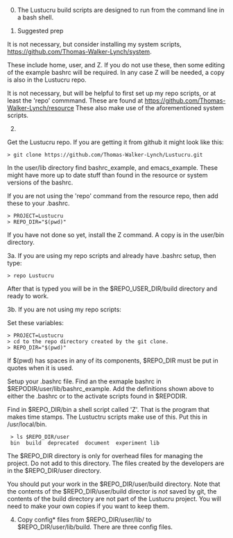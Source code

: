 
0.  The Lustucru build scripts are designed to run from the command line in a bash shell.


1. Suggested prep


  It is not necessary, but consider installing my system scripts,
  https://github.com/Thomas-Walker-Lynch/system. 

  These include home, user, and Z.  If you do not use these, then some editing
  of the example bashrc will be required.  In any case Z will be needed, a copy
  is also in the Lustucru repo.

  It is not necessary, but will be helpful to first set up my repo scripts, or
  at least the 'repo' commmand.  These are found at
  https://github.com/Thomas-Walker-Lynch/resource  These also make use of the aforementioned
  system scripts.


2. 

 Get the Lustucru repo.  If you are getting it from github it might look like this:

   ```
   > git clone https://github.com/Thomas-Walker-Lynch/Lustucru.git
   ```

   In the user/lib directory find bashrc_example, and emacs_example. These might have
   more up to date stuff than found in the resource or system versions of the bashrc.

   If you are not using the 'repo' command from the resource repo, then add these to your .bashrc.

   ```
   > PROJECT=Lustucru
   > REPO_DIR="$(pwd)" 
   ```

   If you have not done so yet, install the Z command.  A copy is in the user/bin directory.


3a. If you are using my repo scripts and already have .bashrc setup, then type:

   ```
   > repo Lustucru
   ```

   After that is typed you will be in the $REPO_USER_DIR/build directory and ready
   to work.

3b. If you are not using my repo scripts:



   Set these variables:

   ```
   > PROJECT=Lustucru
   > cd to the repo directory created by the git clone.
   > REPO_DIR="$(pwd)" 
   ```

   If $(pwd) has spaces in any of its components, $REPO_DIR must be put in quotes
   when it is used.

   Setup your .bashrc file.  Find an the exmaple bashrc in
   $REPODIR/user/lib/bashrc_example. Add the definitions shown above to either
   the .bashrc or to the activate scripts found in $REPODIR.

   Find in $REPO_DIR/bin a shell script called 'Z'.  That is the program that makes time stamps.
   The Lustuctru scripts make use of this. Put this in /usr/local/bin. 

   ```
    > ls $REPO_DIR/user
    bin  build  deprecated  document  experiment lib
   ```

   The $REPO_DIR directory is only for overhead files for managing the project. Do
   not add to this directory.  The files created by the developers are in the
   $REPO_DIR/user directory.

   You should put your work in the $REPO_DIR/user/build directory.  Note that the
   contents of the $REPO_DIR/user/build director is *not* saved by git, the contents of
   the build directory are not part of the Lustucru project.  You will need to make
   your own copies if you want to keep them.


4. Copy config* files from $REPO_DIR/user/lib/ to $REPO_DIR/user/lib/build.
  There are three config files.

